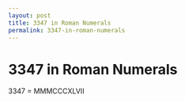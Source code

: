 ```yaml
---
layout: post
title: 3347 in Roman Numerals
permalink: 3347-in-roman-numerals
---
```


# 3347 in Roman Numerals

3347 = MMMCCCXLVII
